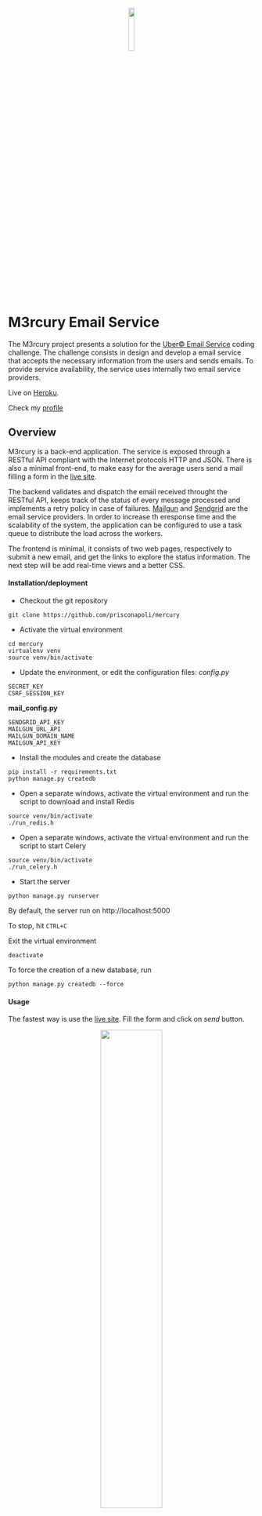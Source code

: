 <p align="center">
  <img src="https://github.com/prisconapoli/mercury/blob/master/app/static/images/logo.png" width="15%"/>
</p>

# M3rcury Email Service

The M3rcury project presents a solution for the [Uber© Email Service](https://github.com/uber/coding-challenge-tools/blob/master/coding_challenge.md) coding challenge. The challenge consists in design and develop a email service that accepts the necessary information from the users and sends emails.
To provide service availability, the service uses internally two email service providers.


Live on [Heroku](https://m3rcury.herokuapp.com).

Check my [profile](http://ie.linkedin.com/in/prisconapoli)

## Overview

M3rcury is a back-end application. The service is exposed through a RESTful API compliant with the Internet protocols HTTP and JSON.
There is also a minimal front-end, to make easy for the average users send a mail filling a form in the [live site](https://m3rcury.herokuapp.com).

The backend validates and dispatch the email received throught the RESTful API, keeps track of the status of every message processed and implements a retry policy in case of failures. [Mailgun](https://sendgrid.com) and [Sendgrid](https://sendgrid.com) are the email service providers.
In order to increase th eresponse time and the scalability of the system, the application can be configured to use a task queue to distribute the load across the workers.

The frontend is minimal, it consists of two web pages, respectively to submit a new email, and get the links to explore the status information. The next step will be add real-time views and a better CSS.

#### Installation/deployment
- Checkout the git repository
```
git clone https://github.com/prisconapoli/mercury
```
- Activate the virtual environment
```
cd mercury
virtualenv venv
source venv/bin/activate
```
- Update the environment, or edit the configuration files:
*config.py*
```
SECRET_KEY
CSRF_SESSION_KEY
```
**mail_config.py**
```
SENDGRID_API_KEY
MAILGUN_URL_API
MAILGUN_DOMAIN_NAME
MAILGUN_API_KEY
```

- Install the modules and create the database
```
pip install -r requirements.txt
python manage.py createdb
```
- Open a separate windows, activate the virtual environment and run the script to download and install Redis
```
source venv/bin/activate
./run_redis.h
```


- Open a separate windows, activate the virtual environment and run the script to start Celery
```
source venv/bin/activate
./run_celery.h
```

- Start the server
```
python manage.py runserver
```

By default, the server run on http://localhost:5000


To stop, hit ```CTRL+C```

Exit the virtual environment
```
deactivate
```

To force the creation of a new database, run
```
python manage.py createdb --force
```

#### Usage
The fastest way is use the [live site](https://m3rcury.herokuapp.com). Fill the form and click on *send* button.

<p align="center">
  <img src="https://github.com/prisconapoli/mercury/blob/master/images/homepage.jpg" width="50%"/>
</p>

If the mail is accepted, the user will be redirect through a new page that contains the links to track your request and the processing status:

<p align="center">
  <img src="https://github.com/prisconapoli/mercury/blob/master/images/accepted.jpg" width="50%"/>
</p>

M3rcury can accept request throught the RESTful API. The examples below use **httpie** as HTTP client( note: the output of the responses have been  truncated, only the relevant content for the discsussion is present):

```
user$  http --json POST https://m3rcury.herokuapp.com/api/v1.0/mails/ sender=mercury@olimpus.com recipient=prisco.napoli@gmail.c
om subject="You made my day\!" content="Hi Prisco,\r\nm3rcury saved my life\!\r\nI use deliver ..."

```
Server response
```
HTTP/1.1 202 ACCEPTED
Location: https://m3rcury.herokuapp.com/api/v1.0/mails/36
MailId: 36
{}

```
In the HTTP header, **Location** contains the url to get the details of the original request
```
user$ http --json GET https://m3rcury.herokuapp.com/api/v1.0/mails/36

```

Server response
```
HTTP/1.1 200 OK
{
    "content": "Hi Prisco,\\r\\nm3rcury saved my life\\!\\r\\nI use deliver ...", 
    "events": "https://m3rcury.herokuapp.com/api/v1.0/mails/36/events/", 
    "recipient": "prisco.napoli@gmail.com", 
    "sender": "mercury@olimpus.com", 
    "subject": "You made my day\\!", 
    "url": "https://m3rcury.herokuapp.com/api/v1.0/mails/36"
}
```

The response contains an url to check the processing status of the request.

```
http --json GET https://m3rcury.herokuapp.com/api/v1.0/mails/36/events/
```
Server response
```
HTTP/1.1 200 OK
{
    "events": [
        "https://m3rcury.herokuapp.com/api/v1.0/mails/36/events/198", 
        "https://m3rcury.herokuapp.com/api/v1.0/mails/36/events/199", 
        "https://m3rcury.herokuapp.com/api/v1.0/mails/36/events/200", 
        "https://m3rcury.herokuapp.com/api/v1.0/mails/36/events/201", 
        "https://m3rcury.herokuapp.com/api/v1.0/mails/36/events/202"
    ], 
    ...
}
```

Checking the last event (id=202), we see the email has been delivered with success (status_code = 202) by *Sendgrid* on *06 Nov 2016 11:39:41 GMT* (created_at=1478432381838607104)

```
user$ http --json GET https://m3rcury.herokuapp.com/api/v1.0/mails/36/events/202
```

Server response
```
HTTP/1.1 200 OK
{
    "blob": "{\"status_code\": 202}", 
    "created_at": 1478432381838607104, 
    "created_by": "Sendgrid:ae2a2271-beb0-4b52-9c8c-4d007a2cd4c4", 
    "event": "DONE", 
    "mail_id": 36
}
```

#### Testing
Make sure that http server is running (```python manage.py runserver```), then open a separate window and run *test_api.py*
```python test_api.py```

#### Coverage test
The application uses the module *coverage* to run coverage test and generate a report

```
coverage run test_api.py
coverage report -m --omit='venv/*,*config.py,test_api.py,*view.py,*views.py'
```

#### Profiling
Run manage.py with the option *profile* to find bottlenecks in the application

```
python manage.py profile
```

#### Shell
Run manage.py with the option *shell* to have access to a Python shell. Is useful to set up the database, cronjobs, and other command-line tasks that belong outside the web application itself.

```
python manage.py shell
```

#### Improvements
If I had more time, I wish to do the following improvements:

- **email**: add support for cc,bcc, html content, small attachment (e.g. up to 5 MB), jumbo mail (e.g. with dropbox or google drive integration)
- **real-time views**: track the mail status in real-time, monitor the average load of the system, arrival rate, average processing time, spending time in the queue
- **event-driven system**: replace SQLAlchemy and the task queue with a complete publish subscribe solution, e.g. kafka or AWS Kinesis
- **dynamic dispatching**: introduce different classes of requests (e.g.  text only message, with html, small or large attachment,  multiple recipients) and have different pool of workers dedicated to each class
- **retry policy**: define a strategy to allow the user to reprocess a messages accepted by the system but not delivered due a failure of all the mail providers, e.g. bad recipient address

#### Things left out
Due lack of time I didn't create the web pages to track the progress of every request in real time. The idea is collect all the events related to a mail, and show them along with time information and delivery status. It can be done in AJAX and the flask extension Flask-SocketIO.

Moreover, I was unable to add a command in *manage.py* to exectue the test, e.g. 
```
python manage.py test 
python manage.py test coverage
```
This is a limitation of Flask-Scripts which can't run the test with multithread mode enabled.

#### Service limitation
**Mailgun** requires a list of *Authorized Recipients*. All the emails to Unknown address will be discarded.
**Celery + Redis**: the task queue is disabled on Heroku. It was necessary update to a billable plan. User can test it in the development environment running the scripts in two separate windows:
```
    ./run_redis.sh
    ./run_celery.sh
```


##Architecture
I have designed M3rcury with the following goals:
- availability: the service should be accessible across Internet, e.g. RESTful API, HTTP + JSON
- scalability:  should be easy take advantage of additional computational/storage resources, or have many teams of developers that works on different parts of the application
- reliablility: define a retry policy in case of failures, handle graceful degradation
- devops friendly: should be easy deploy and monitoring the status of the application
- security: allows connections over https, don't expose private keys

The first step was define a **mail sending model**, where the process of send an email has been split in a series of steps(or events). Look at the image below:

![alt text][mail_sending_model]

[mail_sending_model]: https://github.com/prisconapoli/mercury/blob/master/images/mail_model.jpg

With this model, I've started to investigate what kind of components were required to perform these steps:
- validation can be done in the RESTFul API
- a dispatcher can select the mail provider and retry in case of failures
- a task queue can be used to distribute the load, but we need guarantee the built-in persistance
- is better to have indipendent workers for every mail service providers, hopefully with many accounts

An important goal was design an *observable* system. Basically, it should be possible keep track of every decision taken inside the application, and answer questions like:
- when this email entered the system? How much time it taken to delivery it?
- why the email has not been delivered to the recipient? Was a validation failure? Maybe the task queue was down?
- what are the mail providers choosen by the dispatcher to serve a particular message?
- what is the average time spent in the queue?
- what is the fastest mail provider?
- what are the failure rates of the mail providers?

So my decision was include in the API interface also the functionalities to store and retrieve the events for a particular message.

#### RESTful API

| HTTP Method | URI                                                             | ACTION                 |
|-------------|-----------------------------------------------------------------|------------------------|
| GET         | http[s]://[hostname]/api/v1.0/                                  | Retrieve API version and endpoints   |
| GET         | http[s]://[hostname]/api/v1.0/mails/                            | Retrieve list of mails |
| POST        | http[s]://[hostname]/api/v1.0/mails/                            | Create a new mail      |
| GET         | http[s]://[hostname]/api/v1.0/mails/[mail_id]                   | Retrieve a mail        |
| POST        | http[s]://[hostname]/api/v1.0/mails/[mail_id]/events/           | Create a new event     |
| GET         | http[s]://[hostname]/api/v1.0/mails/[mail_id]/events/[event_id] | Retrieve an event      |


Below the models used in SQLAlchemy to track informartion about an email and the correlated events:

#### Mail Model
| field     | description            |
|-----------|------------------------|
| id        | unique identifier      |
| sender    | sender address         |
| recipient | recipient address      |
| subject   | subject of the message |
| content   | message content        |
| events    | link to events         |

#### Event Model
| field      | description                       |
|------------|-----------------------------------|
| id         | unique identifier                 |
| created_at | creation time                     |
| created_by | creator of the event              |
| event      | event description                 |
| mail       | the mail the event refers to      |
| blob       | additional information, e.g. JSON |


### Dispatcher and retry policy
The dispatching mechanism is straightforward. Every request carries a list (called attempts) containing the name of previous failed attempts to send the message. An empty list identifies a new request, while a no-empty list identifies a message that has not been dispatched for some reason.
If is a new message, the mail providers is selected it randomly and the value is added in attempts . However, if the list is not empty, the dispatcher will try to select a new providers that has not been used in the past.

If no providers are available, the dispatcher log a new event 'DISCARDED' and no more attempts are done. 

The choice to store the attempts can seem unusual, but it allows to have many stateless dispatcher in the application. When something goes wrong, the only thing that a dispatcher has to do is check the 'history' of the request to figure out what was wrong.

### Technology Stack
As last step, I have investigated the best technologies to develop what I had in mind. I ended up to choose Python and the Flask microframework to build this initial version of M3rcury. Flask has the advantage to be easy to learn and largely adopted to build web applications. It is well documented (tons of tutorials, books and videos on-line) and well integrated with a large number of extensions to support typical use cases, e.g. web forms, databases, working queue, caching, test automation.

Below is described the final technology stack:

###### Front-end
- Flask-WTF + Bootstrap + Font Awesome for the web pages
- Flask-Cache for view and function caching

###### Back-end: 
- Flask Microframework
- SQLAlchemy (SQLite for development and testing, Postgres in production) to store mails and events
- Celery + Redis for asynchronous task queue and built-in persistence
- SendGrid + Mailgun as service providers

###### Testing and Automation:
- Flask-Script extension for automated tasks: database creation, start the service, profiling
- Test automation, coverage tests, reports

###### Deployment
- gunicorn as HTPP Server
- Heroku as public cloud environment

### Additional note
If you wish to have a new feauture, collaborate on this project,  or just report a bug, please drop me a message with [LinkedIn](http://ie.linkedin.com/in/prisconapoli)